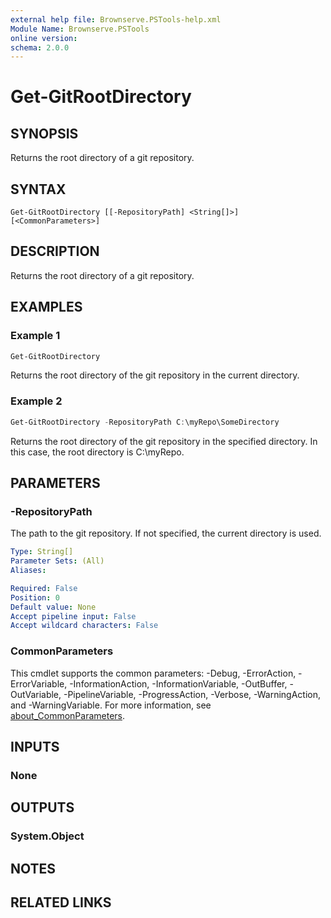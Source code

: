 ```yaml
---
external help file: Brownserve.PSTools-help.xml
Module Name: Brownserve.PSTools
online version:
schema: 2.0.0
---
```


# Get-GitRootDirectory

## SYNOPSIS

Returns the root directory of a git repository.

## SYNTAX

```text
Get-GitRootDirectory [[-RepositoryPath] <String[]>] [<CommonParameters>]
```

## DESCRIPTION

Returns the root directory of a git repository.

## EXAMPLES

### Example 1

```powershell
Get-GitRootDirectory
```

Returns the root directory of the git repository in the current directory.

### Example 2

```powershell
Get-GitRootDirectory -RepositoryPath C:\myRepo\SomeDirectory
```

Returns the root directory of the git repository in the specified directory.
In this case, the root directory is C:\myRepo.

## PARAMETERS

### -RepositoryPath

The path to the git repository. If not specified, the current directory is used.

```yaml
Type: String[]
Parameter Sets: (All)
Aliases:

Required: False
Position: 0
Default value: None
Accept pipeline input: False
Accept wildcard characters: False
```

### CommonParameters

This cmdlet supports the common parameters: -Debug, -ErrorAction, -ErrorVariable, -InformationAction, -InformationVariable, -OutBuffer, -OutVariable, -PipelineVariable, -ProgressAction, -Verbose, -WarningAction, and -WarningVariable. For more information, see [about_CommonParameters](http://go.microsoft.com/fwlink/?LinkID=113216).

## INPUTS

### None

## OUTPUTS

### System.Object

## NOTES

## RELATED LINKS
